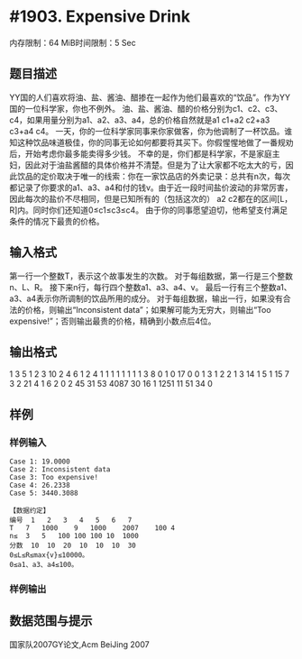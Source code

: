 # #1903. Expensive Drink

内存限制：64 MiB时间限制：5 Sec

## 题目描述

YY国的人们喜欢将油、盐、酱油、醋掺在一起作为他们最喜欢的&ldquo;饮品&rdquo;。作为YY国的一位科学家，你也不例外。 油、盐、酱油、醋的价格分别为c1、c2、c3、c4，如果用量分别为a1、a2、a3、a4，总的价格自然就是a1 c1+a2 c2+a3 c3+a4 c4。 一天，你的一位科学家同事来你家做客，你为他调制了一杯饮品。谁知这种饮品味道极佳，你的同事无论如何都要将其买下。你假惺惺地做了一番规劝后，开始考虑你最多能卖得多少钱。 不幸的是，你们都是科学家，不是家庭主妇，因此对于油盐酱醋的具体价格并不清楚。但是为了让大家都不吃太大的亏，因此饮品的定价取决于唯一的线索：你在一家饮品店的外卖记录：总共有n次，每次都记录了你要求的a1、a3、a4和付的钱v。由于近一段时间盐价波动的非常厉害，因此每次的盐价不尽相同，但是已知所有的（包括这次的） a2 c2都在的区间[L，R]内。同时你们还知道0&le;c1&le;c3&le;c4。 由于你的同事愿望迫切，他希望支付满足条件的情况下最贵的价格。

## 输入格式

第一行一个整数T，表示这个故事发生的次数。 对于每组数据，第一行是三个整数n、L、R。 接下来n行，每行四个整数a1、a3、a4、v。 最后一行有三个整数a1、a3、a4表示你所调制的饮品所用的成分。  对于每组数据，输出一行，如果没有合法的价格，则输出&ldquo;Inconsistent data&rdquo;；如果解可能为无穷大，则输出&ldquo;Too expensive!&rdquo;；否则输出最贵的价格，精确到小数点后4位。

## 输出格式

1 3 5 
1 2 3 10 
2 4 6 
1 2 4 
1 1 1 1 
1 1 1 
1 3 8 
0 1 0 17 
0 0 1 
3 1 2 
2 1 3 14 
1 5 1 15 
7 3 2 21 
4 1 6 
2 0 2 
45 31 53 4087 
30 16 1 1251 
11 51 34 
0

## 样例

### 样例输入

    
    Case 1: 19.0000
    Case 2: Inconsistent data
    Case 3: Too expensive!
    Case 4: 26.2338
    Case 5: 3440.3088
    
    【数据约定】
    编号	1	2	3	4	5	6	7
    T	7	1000	9	1000	2007	100	4
    n≤	3	5	100	100	100	10	1000
    分数	10	10	20	10	10	10	30
    0≤L≤R≤max{v}≤10000。
    0≤a1、a3、a4≤100。
    
    

### 样例输出

## 数据范围与提示

国家队2007GY论文,Acm BeiJing 2007
